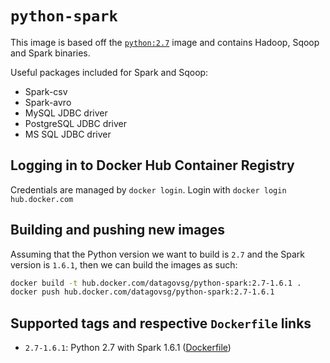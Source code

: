 # `python-spark`

This image is based off the [`python:2.7`](https://hub.docker.com/_/python/) image and
contains Hadoop, Sqoop and Spark binaries.

Useful packages included for Spark and Sqoop:
- Spark-csv
- Spark-avro
- MySQL JDBC driver
- PostgreSQL JDBC driver
- MS SQL JDBC driver

## Logging in to Docker Hub Container Registry
Credentials are managed by `docker login`. Login with `docker login hub.docker.com`

## Building and pushing new images
Assuming that the Python version we want to build is `2.7` and the Spark version is `1.6.1`, then we can build
the images as such:

```bash
docker build -t hub.docker.com/datagovsg/python-spark:2.7-1.6.1 .
docker push hub.docker.com/datagovsg/python-spark:2.7-1.6.1
```

## Supported tags and respective `Dockerfile` links

- `2.7-1.6.1`: Python 2.7 with Spark 1.6.1 ([Dockerfile](Dockerfile))
